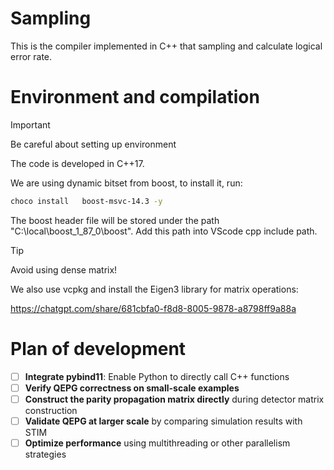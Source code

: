 # Sampling
This is the compiler implemented in C++ that sampling and calculate logical error rate. 



# Environment and compilation


> [!IMPORTANT]
> Be careful about setting up environment

The code is developed in C++17. 


We are using dynamic bitset from boost, to install it, run:

```bash
choco install   boost-msvc-14.3 -y
```

The boost header file will be stored under the path "C:\local\boost_1_87_0\boost". Add this path into VScode cpp include path. 



> [!TIP]
> Avoid using dense matrix!


We also use vcpkg and install the Eigen3 library for matrix operations:


https://chatgpt.com/share/681cbfa0-f8d8-8005-9878-a8798ff9a88a


# Plan of development


- [ ] **Integrate pybind11**: Enable Python to directly call C++ functions  
- [ ] **Verify QEPG correctness on small-scale examples**  
- [ ] **Construct the parity propagation matrix directly** during detector matrix construction  
- [ ] **Validate QEPG at larger scale** by comparing simulation results with STIM  
- [ ] **Optimize performance** using multithreading or other parallelism strategies  
